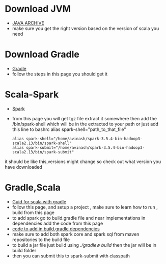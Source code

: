 # Download JVM
 - [JAVA ARCHIVE](https://www.oracle.com/java/technologies/downloads/archive/)
 - make sure you get the right version based on the version of scala you need

# Download Gradle
 - [Gradle](https://gradle.org/install/)
 - follow the steps in this page you should get it

# Scala-Spark
 - [Spark](https://spark.apache.org/downloads.html)
 - from this page you will get tgz file extract it somewhere then add the /bin/spark-shell which will be in the extracted to your path or just add this line to bashrc
   alias spark-shell="path_to_that_file"

   ```
   alias spark-shell="/home/avinash/spark-3.5.4-bin-hadoop3-scala2.13/bin/spark-shell"
   alias spark-submit="/home/avinash/spark-3.5.4-bin-hadoop3-scala2.13/bin/spark-submit"

 it should be like this,versions might change so check out what version you have downloaded

# Gradle,Scala
 - [Guid for scala with gradle](https://docs.gradle.org/current/samples/sample_building_scala_applications.html)
 - follow this page, and setup a project , make sure to learn how to run , build from this page
 - to add spark go to build.gradle file and near implementations in dependencies add the code from this page
 - [code to add in build.gradle dependencies](https://mvnrepository.com/artifact/org.apache.spark/spark-core)
 - make sure to add both spark core and spark sql from maven repositories to the build file
 - to build a jar file just build using *./gradlew build* then the jar will be in build folder
 - then you can submit this to spark-submit with classpath